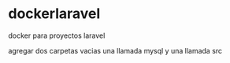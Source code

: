 # dockerlaravel
docker para proyectos laravel 


agregar dos carpetas vacias una llamada mysql y una llamada src
